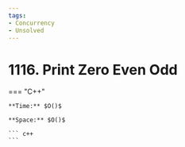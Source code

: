 ```yaml
---
tags:
- Concurrency
- Unsolved
---
```



# 1116. Print Zero Even Odd

=== "C++"

    **Time:** $O()$

    **Space:** $O()$

    ``` c++
    ```